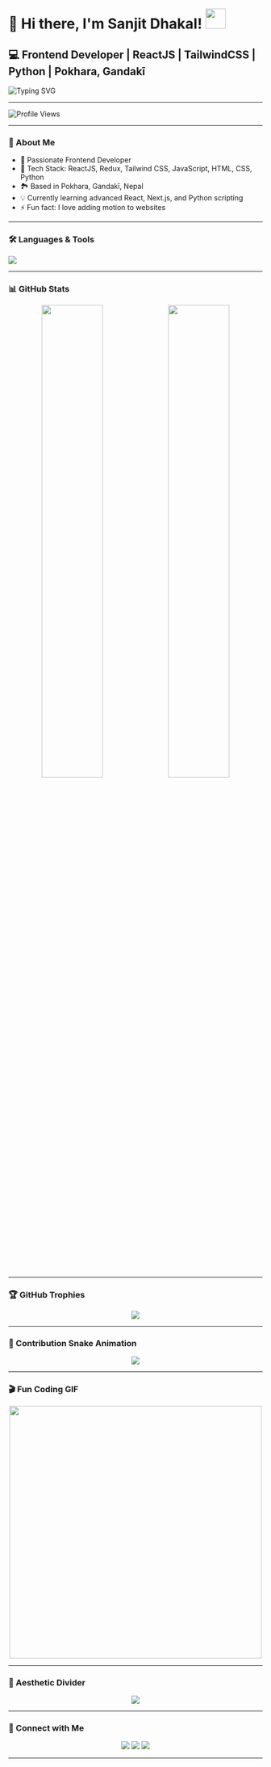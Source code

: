 # 👋 Hi there, I'm Sanjit Dhakal! <img src="https://media.giphy.com/media/hvRJCLFzcasrR4ia7z/giphy.gif" width="40px" />

## 💻 Frontend Developer | ReactJS | TailwindCSS | Python | Pokhara, Gandakī  
![Typing SVG](https://readme-typing-svg.herokuapp.com?font=Fira+Code&weight=500&size=25&pause=1000&color=00F7FF&background=FFFFFF00&center=true&vCenter=true&width=1000&lines=Frontend+Developer;ReactJS+%7C+Redux+%7C+TailwindCSS;Building+awesome+web+UIs;Lifelong+learner+%F0%9F%93%9A)

---

![Profile Views](https://komarev.com/ghpvc/?username=SanjitDhakal&label=Profile%20views&color=0e75b6&style=flat)

---

### 🚀 About Me

- 🌟 Passionate Frontend Developer
- 🚀 Tech Stack: ReactJS, Redux, Tailwind CSS, JavaScript, HTML, CSS, Python
- 🏞️ Based in Pokhara, Gandakī, Nepal
- 💡 Currently learning advanced React, Next.js, and Python scripting
- ⚡ Fun fact: I love adding motion to websites

---

### 🛠️ Languages & Tools

<img src="https://skillicons.dev/icons?i=react,redux,html,css,js,tailwind,python,vscode,git,github,figma" />

---

### 📊 GitHub Stats

<p align="center">
  <img src="https://github-readme-stats.vercel.app/api?username=SanjitDhakal&show_icons=true&theme=tokyonight&border_radius=10" width="49%" />
  <img src="https://github-readme-stats.vercel.app/api/top-langs/?username=SanjitDhakal&layout=compact&theme=tokyonight&border_radius=10" width="49%" />
</p>

---

### 🏆 GitHub Trophies

<p align="center">
  <img src="https://github-profile-trophy.vercel.app/?username=SanjitDhakal&theme=darkhub&no-frame=true&no-bg=true&margin-w=4" />
</p>

---

### 🐍 Contribution Snake Animation

<p align="center">
  <img src="https://github.com/SanjitDhakal/SanjitDhakal/blob/output/github-contribution-grid-snake.svg" />
</p>

---

### 🎬 Fun Coding GIF

<p align="center">
  <img src="https://media.giphy.com/media/qgQUggAC3Pfv687qPC/giphy.gif" width="500" />
</p>

---

### 🎨 Aesthetic Divider

<p align="center">
  <img src="https://capsule-render.vercel.app/api?type=waving&color=0e75b6&height=100&section=footer" />
</p>

---

### 🔗 Connect with Me

<p align="center">
  <a href="https://linkedin.com"><img src="https://img.shields.io/badge/LinkedIn-blue?style=for-the-badge&logo=linkedin" /></a>
  <a href="https://github.com/SanjitDhakal"><img src="https://img.shields.io/badge/GitHub-Follow-black?style=for-the-badge&logo=github" /></a>
  <a href="https://instagram.com"><img src="https://img.shields.io/badge/Instagram-Follow-pink?style=for-the-badge&logo=instagram" /></a>
</p>

---

